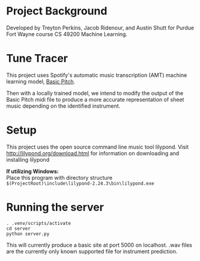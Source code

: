 # Project Background

Developed by Treyton Perkins, Jacob Ridenour, and Austin Shutt for Purdue Fort Wayne course CS 49200 Machine Learning.

# Tune Tracer

This project uses Spotify's automatic music transcription (AMT) machine learning model, [Basic Pitch](https://github.com/spotify/basic-pitch).

Then with a locally trained model, we intend to modify the output of the Basic Pitch midi file to produce a more accurate representation of sheet music depending on the identified instrument.

# Setup

This project uses the open source command line music tool lilypond. Visit http://lilypond.org/download.html for information on 
downloading and installing lilypond

<strong>If utilizing Windows:</strong> <br>
Place this program with directory structure `$(ProjectRoot)\include\lilypond-2.24.3\bin\lilypond.exe`

# Running the server
```
. .venv/scripts/activate
cd server
python server.py
```
This will currently produce a basic site at port 5000 on localhost. .wav files are the currently only known supported file for instrument prediction.